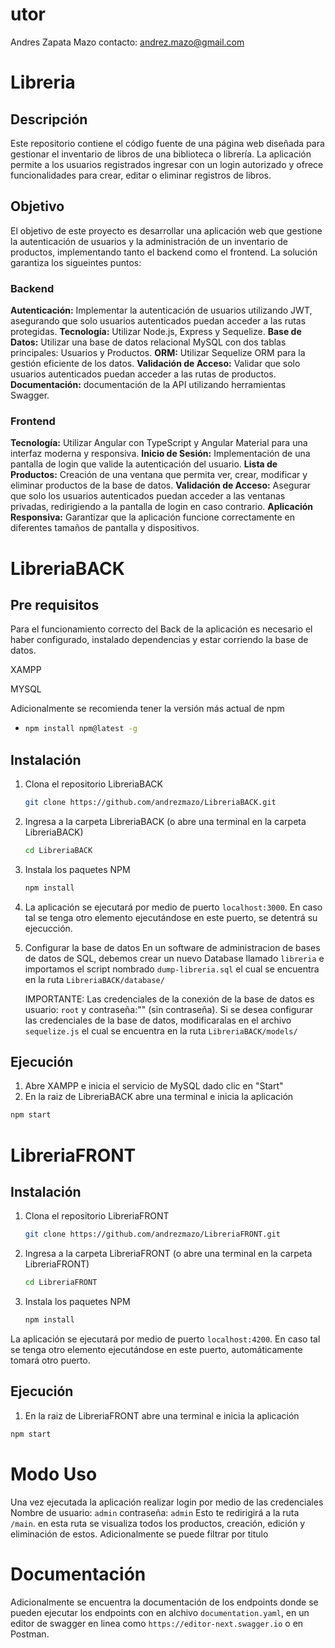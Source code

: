# utor

Andres Zapata Mazo
contacto: andrez.mazo@gmail.com

# Libreria

## Descripción

Este repositorio contiene el código fuente de una página web diseñada para gestionar el inventario de libros de una biblioteca o librería. La aplicación permite a los usuarios registrados ingresar con un login autorizado y ofrece funcionalidades para crear, editar o eliminar registros de libros.

## Objetivo

El objetivo de este proyecto es desarrollar una aplicación web que gestione la autenticación de usuarios y la administración de un inventario de productos, implementando tanto el backend como el frontend. La solución garantiza los sigueintes puntos:

### Backend

**Autenticación:** Implementar la autenticación de usuarios utilizando JWT, asegurando que solo usuarios autenticados puedan acceder a las rutas protegidas.
**Tecnología:** Utilizar Node.js, Express y Sequelize.
**Base de Datos:** Utilizar una base de datos relacional MySQL con dos tablas principales: Usuarios y Productos.
**ORM:** Utilizar Sequelize ORM para la gestión eficiente de los datos.
**Validación de Acceso:** Validar que solo usuarios autenticados puedan acceder a las rutas de productos.
**Documentación:** documentación de la API utilizando herramientas Swagger.

### Frontend

**Tecnología:** Utilizar Angular con TypeScript y Angular Material para una interfaz moderna y responsiva.
**Inicio de Sesión:** Implementación de una pantalla de login que valide la autenticación del usuario.
**Lista de Productos:** Creación de una ventana que permita ver, crear, modificar y eliminar productos de la base de datos.
**Validación de Acceso:** Asegurar que solo los usuarios autenticados puedan acceder a las ventanas privadas, redirigiendo a la pantalla de login en caso contrario.
**Aplicación Responsiva:** Garantizar que la aplicación funcione correctamente en diferentes tamaños de pantalla y dispositivos.

# LibreriaBACK

## Pre requisitos

Para el funcionamiento correcto del Back de la aplicación es necesario el haber configurado, instalado dependencias y estar corriendo la base de datos.

XAMPP

MYSQL

Adicionalmente se recomienda tener la versión más actual de npm

- ```sh
  npm install npm@latest -g
  ```

## Instalación

1. Clona el repositorio LibreriaBACK

   ```sh
   git clone https://github.com/andrezmazo/LibreriaBACK.git
   ```
2. Ingresa a la carpeta LibreriaBACK (o abre una terminal en la carpeta LibreriaBACK)

   ```sh
   cd LibreriaBACK
   ```
3. Instala los paquetes NPM

   ```sh
   npm install
   ```
4. La aplicación se ejecutará por medio de puerto `localhost:3000`. En caso tal se tenga otro elemento ejecutándose en este puerto, se detentrá su ejecucción.
5. Configurar la base de datos
   En un software de administracion de bases de datos de SQL, debemos crear un nuevo Database llamado `libreria` e importamos el script nombrado `dump-libreria.sql` el cual se encuentra en la ruta `LibreriaBACK/database/`

   IMPORTANTE: Las credenciales de la conexión de la base de datos es usuario: `root` y contraseña:"" (sin contraseña). Si se desea configurar las credenciales de la base de datos, modificaralas en el archivo `sequelize.js` el cual se encuentra en la ruta `LibreriaBACK/models/`

## Ejecución

1. Abre XAMPP e inicia el servicio de MySQL dado clic en "Start"
2. En la raiz de LibreriaBACK abre una terminal e inicia la aplicación

```sh
npm start
```

# LibreriaFRONT

## Instalación

1. Clona el repositorio LibreriaFRONT

   ```sh
   git clone https://github.com/andrezmazo/LibreriaFRONT.git
   ```
2. Ingresa a la carpeta LibreriaFRONT (o abre una terminal en la carpeta LibreriaFRONT)

   ```sh
   cd LibreriaFRONT
   ```
3. Instala los paquetes NPM

   ```sh
   npm install
   ```

La aplicación se ejecutará por medio de puerto `localhost:4200`. En caso tal se tenga otro elemento ejecutándose en este puerto, automáticamente tomará otro puerto.

## Ejecución

1. En la raiz de LibreriaFRONT abre una terminal e inicia la aplicación

```sh
npm start
```

# Modo Uso

Una vez ejecutada la aplicación realizar login por medio de las credenciales
Nombre de usuario: `admin`
contraseña: `admin`
Esto te redirigirá a la ruta `/main`. en esta ruta se visualiza todos los productos, creación, edición y eliminación de estos. Adicionalmente se puede filtrar por titulo

# Documentación

Adicionalmente se encuentra la documentación de los endpoints donde se pueden ejecutar los endpoints con en alchivo `documentation.yaml`, en un editor de swagger en linea como `https://editor-next.swagger.io` o en Postman.
